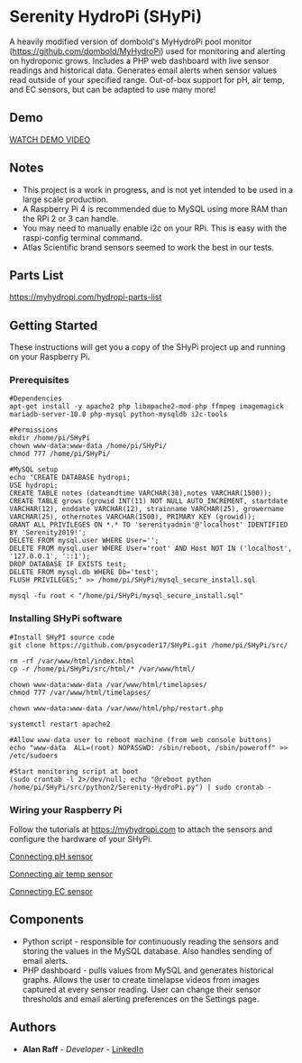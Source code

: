 # Serenity HydroPi (SHyPi)

A heavily modified version of dombold's MyHydroPi pool monitor (https://github.com/dombold/MyHydroPi) used for monitoring and alerting on hydroponic grows. Includes a PHP web dashboard with live sensor readings and historical data. Generates email alerts when sensor values read outside of your specified range. Out-of-box support for pH, air temp, and EC sensors, but can be adapted to use many more!

## Demo

[WATCH DEMO VIDEO](https://youtu.be/ri-gNEmVmG0)

## Notes

* This project is a work in progress, and is not yet intended to be used in a large scale production.
* A Raspberry Pi 4 is recommended due to MySQL using more RAM than the RPi 2 or 3 can handle.
* You may need to manually enable i2c on your RPi. This is easy with the raspi-config terminal command.
* Atlas Scientific brand sensors seemed to work the best in our tests.

## Parts List

https://myhydropi.com/hydropi-parts-list

## Getting Started

These instructions will get you a copy of the SHyPi project up and running on your Raspberry Pi.

### Prerequisites

	#Dependencies
    apt-get install -y apache2 php libapache2-mod-php ffmpeg imagemagick mariadb-server-10.0 php-mysql python-mysqldb i2c-tools

    #Permissions
	mkdir /home/pi/SHyPi
	chown www-data:www-data /home/pi/SHyPi/
	chmod 777 /home/pi/SHyPi/

	#MySQL setup
	echo "CREATE DATABASE hydropi;
	USE hydropi;
	CREATE TABLE notes (dateandtime VARCHAR(30),notes VARCHAR(1500)); 
	CREATE TABLE grows (growid INT(11) NOT NULL AUTO_INCREMENT, startdate VARCHAR(12), enddate VARCHAR(12), strainname VARCHAR(25), growername VARCHAR(25), othernotes VARCHAR(1500), PRIMARY KEY (growid));
	GRANT ALL PRIVILEGES ON *.* TO 'serenityadmin'@'localhost' IDENTIFIED BY 'Serenity2019!';
	DELETE FROM mysql.user WHERE User='';
	DELETE FROM mysql.user WHERE User='root' AND Host NOT IN ('localhost', '127.0.0.1', '::1');
	DROP DATABASE IF EXISTS test;
	DELETE FROM mysql.db WHERE Db='test';
	FLUSH PRIVILEGES;" >> /home/pi/SHyPi/mysql_secure_install.sql

	mysql -fu root < "/home/pi/SHyPi/mysql_secure_install.sql"

### Installing SHyPi software

	#Install SHyPI source code
	git clone https://github.com/psycoder17/SHyPi.git /home/pi/SHyPi/src/

	rm -rf /var/www/html/index.html
	cp -r /home/pi/SHyPi/src/html/* /var/www/html/

	chown www-data:www-data /var/www/html/timelapses/
	chmod 777 /var/www/html/timelapses/

	chown www-data:www-data /var/www/html/php/restart.php

	systemctl restart apache2

	#Allow www-data user to reboot machine (from web console buttons)
	echo "www-data	ALL=(root) NOPASSWD: /sbin/reboot, /sbin/poweroff" >> /etc/sudoers

	#Start monitoring script at boot
	(sudo crontab -l 2>/dev/null; echo "@reboot python /home/pi/SHyPi/src/python2/Serenity-HydroPi.py") | sudo crontab -


### Wiring your Raspberry Pi

Follow the tutorials at https://myhydropi.com to attach the sensors and configure the hardware of your SHyPi.

[Connecting pH sensor](https://myhydropi.com/connecting-a-ph-sensor-to-a-raspberry-pi)

[Connecting air temp sensor](https://myhydropi.com/ds18b20-temperature-sensor-on-a-raspberry-pi)

[Connecting EC sensor](https://myhydropi.com/connecting-an-electrical-conductivity-sensor-to-a-raspberry-pi)

## Components

* Python script - responsible for continuously reading the sensors and storing the values in the MySQL database. Also handles sending of email alerts.
* PHP dashboard - pulls values from MySQL and generates historical graphs. Allows the user to create timelapse videos from images captured at every sensor reading. User can change their sensor thresholds and email alerting preferences on the Settings page.

## Authors

* **Alan Raff** - *Developer* - [LinkedIn](https://www.linkedin.com/in/alan-raff-9a217280)
